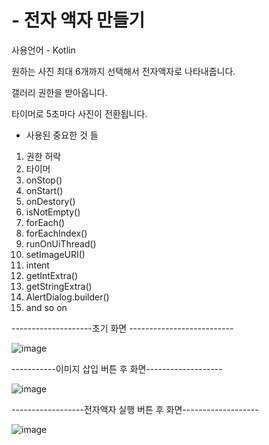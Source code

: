 # - 전자 액자 만들기 
사용언어 - Kotlin 

원하는 사진 최대 6개까지 선택해서 전자액자로 나타내줍니다.

갤러리 권한을 받아옵니다.


타이머로 5초마다 사진이 전환됩니다.


* 사용된 중요한 것 들
1. 권한 허락
2. 타이머
3. onStop()
4. onStart()
5. onDestory()	
6. isNotEmpty()
7. forEach()
8. forEachIndex()
9. runOnUiThread()
10. setImageURI()
11. intent
12. getIntExtra()
13. getStringExtra()
14. AlertDialog.builder()
15. and so on












--------------------초기 화면 --------------------------

![image](https://user-images.githubusercontent.com/72656002/150924777-c4631487-a62c-49f5-a2f6-774bb4bf98f1.png)

-----------이미지 삽입 버튼 후 화면-------------------

![image](https://user-images.githubusercontent.com/72656002/150924884-5a002f1b-f15a-49c4-9097-1abc96236e88.png)

------------------전자액자 실행 버튼 후 화면-------------------

![image](https://user-images.githubusercontent.com/72656002/150924950-57c53b39-56a0-49df-b3f4-27969881dfee.png)
